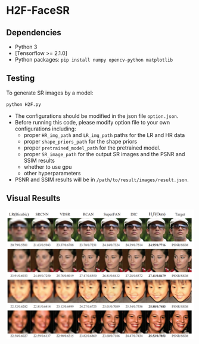 # H2F-FaceSR
## Dependencies
- Python 3
- [Tensorflow >= 2.1.0]
- Python packages: `pip install numpy opencv-python matplotlib`
## Testing
To generate SR images by a model:
```python
python H2F.py
```
- The configurations should be modified in the json file `option.json`.
- Before running this code, please modify option file to your own configurations including: 
  - proper `HR_img_path` and `LR_img_path` paths for the LR and HR data
  - proper `shape_priors_path` for the shape priors
  - proper `pretrained_model_path` for the pretrained model. 
  - proper `SR_image_path` for the output SR images and the PSNR and SSIM results
  - whether to use gpu
  - other hyperparameters
 - PSNR and SSIM results will be in `/path/to/result/images/result.json`.
## Visual Results
<p align="center">
  <img src="visual_results.png">
</p>
